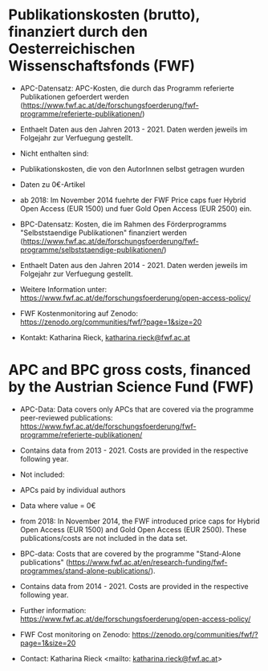 # Publikationskosten (brutto), finanziert durch den Oesterreichischen Wissenschaftsfonds (FWF) #

* APC-Datensatz: APC-Kosten, die durch das Programm referierte Publikationen gefoerdert werden (https://www.fwf.ac.at/de/forschungsfoerderung/fwf-programme/referierte-publikationen/)
* Enthaelt Daten aus den Jahren 2013 - 2021. Daten werden jeweils im Folgejahr zur Verfuegung gestellt.

* Nicht enthalten sind:
* Publikationskosten, die von den AutorInnen selbst getragen wurden
* Daten zu 0€-Artikel
* ab 2018: Im November 2014 fuehrte der FWF Price caps fuer Hybrid Open Access (EUR 1500) und fuer Gold Open Access (EUR 2500) ein.

* BPC-Datensatz: Kosten, die im Rahmen des Förderprogramms "Selbststaendige Publikationen" finanziert werden (https://www.fwf.ac.at/de/forschungsfoerderung/fwf-programme/selbststaendige-publikationen/)
* Enthaelt Daten aus den Jahren 2014 - 2021. Daten werden jeweils im Folgejahr zur Verfuegung gestellt.

* Weitere Information unter: https://www.fwf.ac.at/de/forschungsfoerderung/open-access-policy/
* FWF Kostenmonitoring auf Zenodo: https://zenodo.org/communities/fwf/?page=1&size=20

* Kontakt: Katharina Rieck, katharina.rieck@fwf.ac.at



# APC and BPC gross costs, financed by the Austrian Science Fund (FWF) #


* APC-Data: Data covers only APCs that are covered via the programme peer-reviewed publications: https://www.fwf.ac.at/de/forschungsfoerderung/fwf-programme/referierte-publikationen/
* Contains data from 2013 - 2021. Costs are provided in the respective following year.

* Not included:
* APCs paid by individual authors
* Data where value = 0€
* from 2018: In November 2014, the FWF introduced price caps for Hybrid Open Access (EUR 1500) and Gold Open Access (EUR 2500). These publications/costs are not included in the data set.  

* BPC-data: Costs that are covered by the programme "Stand-Alone publications" (https://www.fwf.ac.at/en/research-funding/fwf-programmes/stand-alone-publications/).
* Contains data from 2014 - 2021. Costs are provided in the respective following year.


* Further information: https://www.fwf.ac.at/de/forschungsfoerderung/open-access-policy/
* FWF Cost monitoring on Zenodo: https://zenodo.org/communities/fwf/?page=1&size=20

* Contact: Katharina Rieck <mailto: katharina.rieck@fwf.ac.at>
